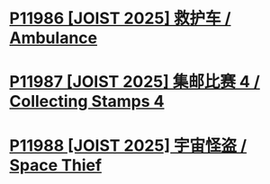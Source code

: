 # [P11986 [JOIST 2025] 救护车 / Ambulance](https://www.luogu.com.cn/problem/P11986)



# [P11987 [JOIST 2025] 集邮比赛 4 / Collecting Stamps 4](https://www.luogu.com.cn/problem/P11987)



# [P11988 [JOIST 2025] 宇宙怪盗 / Space Thief](https://www.luogu.com.cn/problem/P11988)